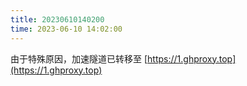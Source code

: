 ```yaml
---
title: 20230610140200
time: 2023-06-10 14:02:00
---
```

由于特殊原因，加速隧道已转移至 [https://1.ghproxy.top](https://1.ghproxy.top)
